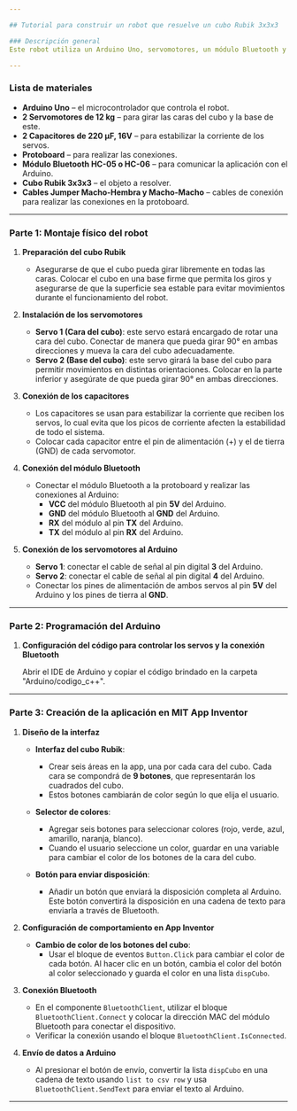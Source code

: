```yaml
---

## Tutorial para construir un robot que resuelve un cubo Rubik 3x3x3

### Descripción general
Este robot utiliza un Arduino Uno, servomotores, un módulo Bluetooth y una aplicación móvil para resolver un cubo Rubik. A través de la aplicación, el usuario ingresará manualmente la disposición de colores en el cubo, enviando esta disposición al Arduino para que el robot ejecute movimientos y resuelva el cubo.

---
```


### Lista de materiales

- **Arduino Uno** – el microcontrolador que controla el robot.
- **2 Servomotores de 12 kg** – para girar las caras del cubo y la base de este.
- **2 Capacitores de 220 µF, 16V** – para estabilizar la corriente de los servos.
- **Protoboard** – para realizar las conexiones.
- **Módulo Bluetooth HC-05 o HC-06** – para comunicar la aplicación con el Arduino.
- **Cubo Rubik 3x3x3** – el objeto a resolver.
- **Cables Jumper Macho-Hembra y Macho-Macho** – cables de conexión para realizar las conexiones en la protoboard.

---

### Parte 1: Montaje físico del robot

1. **Preparación del cubo Rubik**
   - Asegurarse de que el cubo pueda girar libremente en todas las caras. Colocar el cubo en una base firme que permita los giros y asegurarse de que la superficie sea estable para evitar movimientos durante el funcionamiento del robot.

2. **Instalación de los servomotores**
   - **Servo 1 (Cara del cubo)**: este servo estará encargado de rotar una cara del cubo. Conectar de manera que pueda girar 90° en ambas direcciones y mueva la cara del cubo adecuadamente.
   - **Servo 2 (Base del cubo)**: este servo girará la base del cubo para permitir movimientos en distintas orientaciones. Colocar en la parte inferior y asegúrate de que pueda girar 90° en ambas direcciones.

3. **Conexión de los capacitores**
   - Los capacitores se usan para estabilizar la corriente que reciben los servos, lo cual evita que los picos de corriente afecten la estabilidad de todo el sistema.
   - Colocar cada capacitor entre el pin de alimentación (+) y el de tierra (GND) de cada servomotor.

4. **Conexión del módulo Bluetooth**
   - Conectar el módulo Bluetooth a la protoboard y realizar las conexiones al Arduino:
     - **VCC** del módulo Bluetooth al pin **5V** del Arduino.
     - **GND** del módulo Bluetooth al **GND** del Arduino.
     - **RX** del módulo al pin **TX** del Arduino.
     - **TX** del módulo al pin **RX** del Arduino.

5. **Conexión de los servomotores al Arduino**
   - **Servo 1**: conectar el cable de señal al pin digital **3** del Arduino.
   - **Servo 2**: conectar el cable de señal al pin digital **4** del Arduino.
   - Conectar los pines de alimentación de ambos servos al pin **5V** del Arduino y los pines de tierra al **GND**.

---

### Parte 2: Programación del Arduino

1. **Configuración del código para controlar los servos y la conexión Bluetooth**

   Abrir el IDE de Arduino y copiar el código brindado en la carpeta "Arduino/codigo_c++".
---

### Parte 3: Creación de la aplicación en MIT App Inventor

1. **Diseño de la interfaz**
   - **Interfaz del cubo Rubik**:
     - Crear seis áreas en la app, una por cada cara del cubo. Cada cara se compondrá de **9 botones**, que representarán los cuadrados del cubo.
     - Estos botones cambiarán de color según lo que elija el usuario.
   
   - **Selector de colores**:
     - Agregar seis botones para seleccionar colores (rojo, verde, azul, amarillo, naranja, blanco).
     - Cuando el usuario seleccione un color, guardar en una variable para cambiar el color de los botones de la cara del cubo.

   - **Botón para enviar disposición**:
     - Añadir un botón que enviará la disposición completa al Arduino. Este botón convertirá la disposición en una cadena de texto para enviarla a través de Bluetooth.

2. **Configuración de comportamiento en App Inventor**
   - **Cambio de color de los botones del cubo**:
     - Usar el bloque de eventos `Button.Click` para cambiar el color de cada botón. Al hacer clic en un botón, cambia el color del botón al color seleccionado y guarda el color en una lista `dispCubo`.

3. **Conexión Bluetooth**
   - En el componente `BluetoothClient`, utilizar el bloque `BluetoothClient.Connect` y colocar la dirección MAC del módulo Bluetooth para conectar el dispositivo.
   - Verificar la conexión usando el bloque `BluetoothClient.IsConnected`.

4. **Envío de datos a Arduino**
   - Al presionar el botón de envío, convertir la lista `dispCubo` en una cadena de texto usando `list to csv row` y usa `BluetoothClient.SendText` para enviar el texto al Arduino.

---

